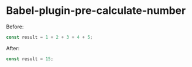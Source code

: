 # Babel-plugin-pre-calculate-number

Before:

```javascript
const result = 1 + 2 + 3 + 4 + 5;
```

After:

```javascript
const result = 15;
```
